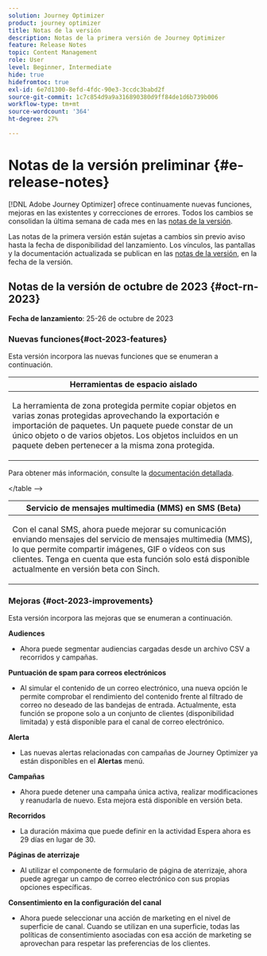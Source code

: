```yaml
---
solution: Journey Optimizer
product: journey optimizer
title: Notas de la versión
description: Notas de la primera versión de Journey Optimizer
feature: Release Notes
topic: Content Management
role: User
level: Beginner, Intermediate
hide: true
hidefromtoc: true
exl-id: 6e7d1300-8efd-4fdc-90e3-3ccdc3babd2f
source-git-commit: 1c7c854d9a9a316890380d9ff84de1d6b739b006
workflow-type: tm+mt
source-wordcount: '364'
ht-degree: 27%

---
```


# Notas de la versión preliminar {#e-release-notes}

[!DNL Adobe Journey Optimizer] ofrece continuamente nuevas funciones, mejoras en las existentes y correcciones de errores. Todos los cambios se consolidan la última semana de cada mes en las [notas de la versión](release-notes.md).

Las notas de la primera versión están sujetas a cambios sin previo aviso hasta la fecha de disponibilidad del lanzamiento. Los vínculos, las pantallas y la documentación actualizada se publican en las [notas de la versión](release-notes.md), en la fecha de la versión.

## Notas de la versión de octubre de 2023 {#oct-rn-2023}

**Fecha de lanzamiento**: 25-26 de octubre de 2023

### Nuevas funciones{#oct-2023-features}

Esta versión incorpora las nuevas funciones que se enumeran a continuación.

<table>
<thead>
<tr>
<th><strong>Herramientas de espacio aislado</strong><br/></th>
</tr>
</thead>
<tbody>
<tr>
<td>
<p>La herramienta de zona protegida permite copiar objetos en varias zonas protegidas aprovechando la exportación e importación de paquetes. Un paquete puede constar de un único objeto o de varios objetos. Los objetos incluidos en un paquete deben pertenecer a la misma zona protegida.</p>
<!--img src="../data/assets/dataset-export-setup.png"-->
<!--p>For more information, refer to the <a href="../audience/get-started-audience-orchestration.md">detailed documentation</a>.</p-->
</td>
</tr>
</tbody>
</table>

<!-- table>
<thead>
<tr>
<th><strong>Composed audiences in journeys</strong><br/></th>
</tr>
</thead>
<tbody>
<tr>
<td>
<p>You can now use audiences created in composition workflows in your journeys to target customers. Once an audience composition is published, and the audience saved, use a Read Audience activity to select this new audience in your journey canvas.</p>
<!--img src="assets/channel-reports.png"/-->
<p>Para obtener más información, consulte la <a href="../audience/get-started-audience-orchestration.md">documentación detallada</a>.</p>
</tr>
</tbody>
&lt;/table --&gt;


<table>
<thead>
<tr>
<th><strong>Servicio de mensajes multimedia (MMS) en SMS (Beta)</strong><br/></th>
</tr>
</thead>
<tbody>
<tr>
<td>
<p>Con el canal SMS, ahora puede mejorar su comunicación enviando mensajes del servicio de mensajes multimedia (MMS), lo que permite compartir imágenes, GIF o vídeos con sus clientes. Tenga en cuenta que esta función solo está disponible actualmente en versión beta con Sinch.</p>
<!--img src="assets/channel-reports.png"/-->
<!--p>For more information, refer to the <a href="../in-app/get-started-in-app.md">detailed documentation</a>.</p-->
</tr>
</tbody>
</table>

### Mejoras {#oct-2023-improvements}

Esta versión incorpora las mejoras que se enumeran a continuación.

**Audiences**

* Ahora puede segmentar audiencias cargadas desde un archivo CSV a recorridos y campañas.

**Puntuación de spam para correos electrónicos**

* Al simular el contenido de un correo electrónico, una nueva opción le permite comprobar el rendimiento del contenido frente al filtrado de correo no deseado de las bandejas de entrada. Actualmente, esta función se propone solo a un conjunto de clientes (disponibilidad limitada) y está disponible para el canal de correo electrónico.

**Alerta**

* Las nuevas alertas relacionadas con campañas de Journey Optimizer ya están disponibles en el **Alertas** menú.

**Campañas**

* Ahora puede detener una campaña única activa, realizar modificaciones y reanudarla de nuevo. Esta mejora está disponible en versión beta.

**Recorridos**

* La duración máxima que puede definir en la actividad Espera ahora es 29 días en lugar de 30.

**Páginas de aterrizaje**

* Al utilizar el componente de formulario de página de aterrizaje, ahora puede agregar un campo de correo electrónico con sus propias opciones específicas.

**Consentimiento en la configuración del canal**

* Ahora puede seleccionar una acción de marketing en el nivel de superficie de canal. Cuando se utilizan en una superficie, todas las políticas de consentimiento asociadas con esa acción de marketing se aprovechan para respetar las preferencias de los clientes.

